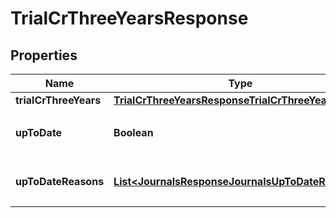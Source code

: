 

# TrialCrThreeYearsResponse


## Properties

| Name | Type | Description | Notes |
|------------ | ------------- | ------------- | -------------|
|**trialCrThreeYears** | [**TrialCrThreeYearsResponseTrialCrThreeYears**](TrialCrThreeYearsResponseTrialCrThreeYears.md) |  |  |
|**upToDate** | **Boolean** | 集計結果が最新かどうか |  |
|**upToDateReasons** | [**List&lt;JournalsResponseJournalsUpToDateReasons&gt;**](JournalsResponseJournalsUpToDateReasons.md) | 集計が最新でない場合の要因情報 |  [optional] |



